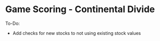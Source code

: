 # Game Scoring - Continental Divide

To-Do:

* Add checks for new stocks to not using existing stock values


